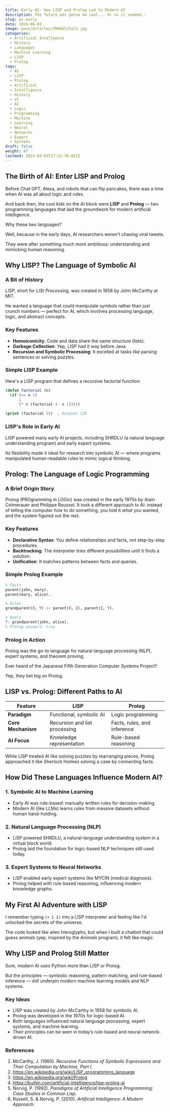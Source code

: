 ```yaml
---
title: Early AI- How LISP and Prolog Led to Modern AI
description: The future was gonna be cool... Or so it seemed..
slug: ai-early
date: 2024-06-03
image: post/Articles/IMAGES/hal5.jpg
categories:
  - Artificial Intellgence
  - History
  - Languages
  - Machine Learning
  - LISP
  - Prolog
tags:
  - AI
  - LISP
  - Prolog
  - Artificial
  - Intelligence
  - History
  - of
  - AI
  - Logic
  - Programming
  - Machine
  - Learning
  - Neural
  - Networks
  - Expert
  - Systems
draft: false
weight: 87
lastmod: 2025-03-03T17:21:36.831Z
---
```

## The Birth of AI: Enter LISP and Prolog

Before Chat GPT, Alexa, and robots that can flip pancakes, there was a time when AI was all about logic and rules.

And back then, the cool kids on the AI block were **LISP** and **Prolog** — two programming languages that laid the groundwork for modern artificial intelligence.

Why these two languages?

Well, because in the early days, AI researchers weren't chasing viral tweets.

They were after something much more ambitious: understanding and mimicking human reasoning.

## Why LISP? The Language of Symbolic AI

### A Bit of History

LISP, short for *LISt Processing*, was created in 1958 by John McCarthy at MIT.

He wanted a language that could manipulate symbols rather than just crunch numbers — perfect for AI, which involves processing language, logic, and abstract concepts.

### Key Features

* **Homoiconicity**: Code and data share the same structure (lists).
* **Garbage Collection**: Yep, LISP had it way before Java.
* **Recursion and Symbolic Processing**: It excelled at tasks like parsing sentences or solving puzzles.

### Simple LISP Example

Here's a LISP program that defines a recursive factorial function:

```lisp
(defun factorial (n)
  (if (<= n 1)
      1
      (* n (factorial (- n 1)))))

(print (factorial 5))  ; Outputs 120
```

### LISP's Role in Early AI

LISP powered many early AI projects, including SHRDLU (a natural language understanding program) and early expert systems.

Its flexibility made it ideal for research into symbolic AI — where programs manipulated human-readable rules to mimic logical thinking.

## Prolog: The Language of Logic Programming

### A Brief Origin Story

Prolog (PROgramming in LOGic) was created in the early 1970s by Alain Colmerauer and Philippe Roussel. It took a different approach to AI: instead of telling the computer *how* to do something, you told it *what* you wanted, and the system figured out the rest.

### Key Features

* **Declarative Syntax**: You define relationships and facts, not step-by-step procedures.
* **Backtracking**: The interpreter tries different possibilities until it finds a solution.
* **Unification**: It matches patterns between facts and queries.

### Simple Prolog Example

```prolog
% Facts
parent(john, mary).
parent(mary, alice).

% Rules
grandparent(X, Y) :- parent(X, Z), parent(Z, Y).

% Query
?- grandparent(john, alice).
% Prolog answers: true
```

### Prolog in Action

Prolog was the go-to language for natural language processing (NLP), expert systems, and theorem proving.

Ever heard of the Japanese Fifth Generation Computer Systems Project?

Yep, they bet big on Prolog.

## LISP vs. Prolog: Different Paths to AI

| **Feature**        | **LISP**                      | **Prolog**                  |
| ------------------ | ----------------------------- | --------------------------- |
| **Paradigm**       | Functional, symbolic AI       | Logic programming           |
| **Core Mechanism** | Recursion and list processing | Facts, rules, and inference |
| **AI Focus**       | Knowledge representation      | Rule-based reasoning        |

While LISP treated AI like solving puzzles by rearranging pieces, Prolog approached it like Sherlock Holmes solving a case by connecting facts.

## How Did These Languages Influence Modern AI?

### 1. **Symbolic AI to Machine Learning**

* Early AI was rule-based: manually written rules for decision-making.
* Modern AI (like LLMs) learns rules from massive datasets without human hand-holding.

### 2. **Natural Language Processing (NLP)**

* LISP powered SHRDLU, a natural-language understanding system in a virtual block world.
* Prolog laid the foundation for logic-based NLP techniques still used today.

### 3. **Expert Systems to Neural Networks**

* LISP enabled early expert systems like MYCIN (medical diagnosis).
* Prolog helped with rule-based reasoning, influencing modern knowledge graphs.

## My First AI Adventure with LISP

I remember typing `(+ 1 2)` into a LISP interpreter and feeling like I'd unlocked the secrets of the universe.

The code looked like alien hieroglyphs, but when I built a chatbot that could guess animals (yep, inspired by the *Animals* program), it felt like magic.

## Why LISP and Prolog Still Matter

Sure, modern AI uses Python more than LISP or Prolog.

But the principles — symbolic reasoning, pattern matching, and rule-based inference — still underpin modern machine learning models and NLP systems.

### Key Ideas

* LISP was created by John McCarthy in 1958 for symbolic AI.
* Prolog was developed in the 1970s for logic-based AI.
* Both languages influenced natural language processing, expert systems, and machine learning.
* Their principles can be seen in today’s rule-based and neural network-driven AI.

### References

1. McCarthy, J. (1960). *Recursive Functions of Symbolic Expressions and Their Computation by Machine, Part I*.
2. <https://en.wikipedia.org/wiki/LISP_programming_language>
3. <https://en.wikipedia.org/wiki/Prolog>
4. <https://builtin.com/artificial-intelligence/lisp-prolog-ai>
5. Norvig, P. (1992). *Paradigms of Artificial Intelligence Programming: Case Studies in Common Lisp*.
6. Russell, S. & Norvig, P. (2010). *Artificial Intelligence: A Modern Approach*.
